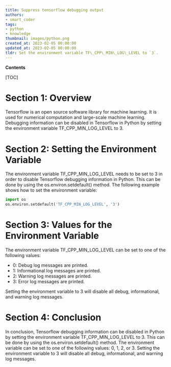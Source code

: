 ```yaml
---
title: Suppress tensorflow debugging output
authors:
- smart_coder
tags:
- python
- knowledge
thumbnail: images/python.png
created_at: 2023-02-05 00:00:00
updated_at: 2023-02-05 00:00:00
tldr: Set the environment variable TF\_CPP\_MIN\_LOG\_LEVEL to `3`.
---
```


**Contents**

[TOC]

# Section 1: Overview

Tensorflow is an open source software library for machine learning. It is used for numerical computation and large-scale machine learning. Debugging information can be disabled in Tensorflow in Python by setting the environment variable TF_CPP_MIN_LOG_LEVEL to 3.

# Section 2: Setting the Environment Variable

The environment variable TF_CPP_MIN_LOG_LEVEL needs to be set to 3 in order to disable Tensorflow debugging information in Python. This can be done by using the os.environ.setdefault() method. The following example shows how to set the environment variable:

```python
import os
os.environ.setdefault('TF_CPP_MIN_LOG_LEVEL', '3')
```

# Section 3: Values for the Environment Variable

The environment variable TF_CPP_MIN_LOG_LEVEL can be set to one of the following values:

* 0: Debug log messages are printed.
* 1: Informational log messages are printed.
* 2: Warning log messages are printed.
* 3: Error log messages are printed.

Setting the environment variable to 3 will disable all debug, informational, and warning log messages.

# Section 4: Conclusion

In conclusion, Tensorflow debugging information can be disabled in Python by setting the environment variable TF_CPP_MIN_LOG_LEVEL to 3. This can be done by using the os.environ.setdefault() method. The environment variable can be set to one of the following values: 0, 1, 2, or 3. Setting the environment variable to 3 will disable all debug, informational, and warning log messages.

